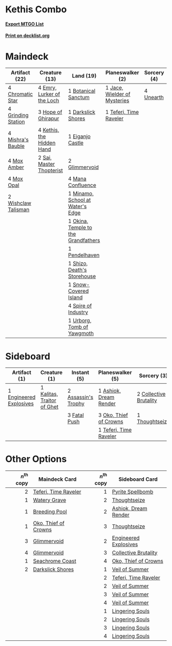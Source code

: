 # Kethis Combo

#### [Export MTGO List](../collection/Kethis%20Combo/Kethis%20Combo.txt)
#### [Print on decklist.org](http://decklist.org/?deckmain=1%09Botanical%20Sanctum%0A4%09Chromatic%20Star%0A1%09Darkslick%20Shores%0A1%09Eiganjo%20Castle%0A4%09Emry,%20Lurker%20of%20the%20Loch%0A2%09Glimmervoid%0A4%09Grinding%20Station%0A3%09Hope%20of%20Ghirapur%0A1%09Jace,%20Wielder%20of%20Mysteries%0A4%09Kethis,%20the%20Hidden%20Hand%0A4%09Mana%20Confluence%0A1%09Minamo,%20School%20at%20Water's%20Edge%0A4%09Mishra's%20Bauble%0A4%09Mox%20Amber%0A4%09Mox%20Opal%0A1%09Okina,%20Temple%20to%20the%20Grandfathers%0A1%09Pendelhaven%0A2%09Sai,%20Master%20Thopterist%0A1%09Shizo,%20Death's%20Storehouse%0A1%09Snow-Covered%20Island%0A4%09Spire%20of%20Industry%0A1%09Teferi,%20Time%20Raveler%0A4%09Unearth%0A1%09Urborg,%20Tomb%20of%20Yawgmoth%0A2%09Wishclaw%20Talisman&deckside=1%09Ashiok,%20Dream%20Render%0A2%09Assassin's%20Trophy%0A2%09Collective%20Brutality%0A1%09Engineered%20Explosives%0A3%09Fatal%20Push%0A1%09Kalitas,%20Traitor%20of%20Ghet%0A3%09Oko,%20Thief%20of%20Crowns%0A1%09Teferi,%20Time%20Raveler%0A1%09Thoughtseize)
# Maindeck

|                                        Artifact (22)                                         |                                            Creature (13)                                            |                                                  Land (19)                                                  |                                           Planeswalker (2)                                            |                                    Sorcery (4)                                     |
|----------------------------------------------------------------------------------------------|-----------------------------------------------------------------------------------------------------|-------------------------------------------------------------------------------------------------------------|-------------------------------------------------------------------------------------------------------|------------------------------------------------------------------------------------|
|4 [Chromatic Star](http://gatherer.wizards.com/Pages/Card/Details.aspx?multiverseid=135279)   |4 [Emry, Lurker of the Loch](http://gatherer.wizards.com/Pages/Card/Details.aspx?multiverseid=473005)|1 [Botanical Sanctum](http://gatherer.wizards.com/Pages/Card/Details.aspx?multiverseid=417817)               |1 [Jace, Wielder of Mysteries](http://gatherer.wizards.com/Pages/Card/Details.aspx?multiverseid=460981)|4 [Unearth](http://gatherer.wizards.com/Pages/Card/Details.aspx?multiverseid=442102)|
|4 [Grinding Station](http://gatherer.wizards.com/Pages/Card/Details.aspx?multiverseid=51229)  |3 [Hope of Ghirapur](http://gatherer.wizards.com/Pages/Card/Details.aspx?multiverseid=423821)        |1 [Darkslick Shores](http://gatherer.wizards.com/Pages/Card/Details.aspx?multiverseid=209400)                |1 [Teferi, Time Raveler](http://gatherer.wizards.com/Pages/Card/Details.aspx?multiverseid=461148)      |                                                                                    |
|4 [Mishra's Bauble](http://gatherer.wizards.com/Pages/Card/Details.aspx?multiverseid=122122)  |4 [Kethis, the Hidden Hand](http://gatherer.wizards.com/Pages/Card/Details.aspx?multiverseid=466965) |1 [Eiganjo Castle](http://gatherer.wizards.com/Pages/Card/Details.aspx?multiverseid=79205)                   |                                                                                                       |                                                                                    |
|4 [Mox Amber](http://gatherer.wizards.com/Pages/Card/Details.aspx?multiverseid=443112)        |2 [Sai, Master Thopterist](http://gatherer.wizards.com/Pages/Card/Details.aspx?multiverseid=447205)  |2 [Glimmervoid](http://gatherer.wizards.com/Pages/Card/Details.aspx?multiverseid=370425)                     |                                                                                                       |                                                                                    |
|4 [Mox Opal](http://gatherer.wizards.com/Pages/Card/Details.aspx?multiverseid=397719)         |                                                                                                     |4 [Mana Confluence](http://gatherer.wizards.com/Pages/Card/Details.aspx?multiverseid=409573)                 |                                                                                                       |                                                                                    |
|2 [Wishclaw Talisman](http://gatherer.wizards.com/Pages/Card/Details.aspx?multiverseid=473072)|                                                                                                     |1 [Minamo, School at Water's Edge](http://gatherer.wizards.com/Pages/Card/Details.aspx?multiverseid=79179)   |                                                                                                       |                                                                                    |
|                                                                                              |                                                                                                     |1 [Okina, Temple to the Grandfathers](http://gatherer.wizards.com/Pages/Card/Details.aspx?multiverseid=80251)|                                                                                                       |                                                                                    |
|                                                                                              |                                                                                                     |1 [Pendelhaven](http://gatherer.wizards.com/Pages/Card/Details.aspx?multiverseid=442233)                     |                                                                                                       |                                                                                    |
|                                                                                              |                                                                                                     |1 [Shizo, Death's Storehouse](http://gatherer.wizards.com/Pages/Card/Details.aspx?multiverseid=79186)        |                                                                                                       |                                                                                    |
|                                                                                              |                                                                                                     |1 [Snow-Covered Island](http://gatherer.wizards.com/Pages/Card/Details.aspx?multiverseid=121130)             |                                                                                                       |                                                                                    |
|                                                                                              |                                                                                                     |4 [Spire of Industry](http://gatherer.wizards.com/Pages/Card/Details.aspx?multiverseid=423851)               |                                                                                                       |                                                                                    |
|                                                                                              |                                                                                                     |1 [Urborg, Tomb of Yawgmoth](http://gatherer.wizards.com/Pages/Card/Details.aspx?multiverseid=383425)        |                                                                                                       |                                                                                    |


# Sideboard

|                                          Artifact (1)                                           |                                            Creature (1)                                             |                                         Instant (5)                                          |                                        Planeswalker (5)                                         |                                           Sorcery (3)                                           |
|-------------------------------------------------------------------------------------------------|-----------------------------------------------------------------------------------------------------|----------------------------------------------------------------------------------------------|-------------------------------------------------------------------------------------------------|-------------------------------------------------------------------------------------------------|
|1 [Engineered Explosives](http://gatherer.wizards.com/Pages/Card/Details.aspx?multiverseid=50139)|1 [Kalitas, Traitor of Ghet](http://gatherer.wizards.com/Pages/Card/Details.aspx?multiverseid=407596)|2 [Assassin's Trophy](http://gatherer.wizards.com/Pages/Card/Details.aspx?multiverseid=452902)|1 [Ashiok, Dream Render](http://gatherer.wizards.com/Pages/Card/Details.aspx?multiverseid=461155)|2 [Collective Brutality](http://gatherer.wizards.com/Pages/Card/Details.aspx?multiverseid=414380)|
|                                                                                                 |                                                                                                     |3 [Fatal Push](http://gatherer.wizards.com/Pages/Card/Details.aspx?multiverseid=423724)       |3 [Oko, Thief of Crowns](http://gatherer.wizards.com/Pages/Card/Details.aspx?multiverseid=473159)|1 [Thoughtseize](http://gatherer.wizards.com/Pages/Card/Details.aspx?multiverseid=438676)        |
|                                                                                                 |                                                                                                     |                                                                                              |1 [Teferi, Time Raveler](http://gatherer.wizards.com/Pages/Card/Details.aspx?multiverseid=461148)|                                                                                                 |


# Other Options

|*n*<sup>th</sup> copy|                                         Maindeck Card                                         |*n*<sup>th</sup> copy|                                        Sideboard Card                                         |
|--------------------:|-----------------------------------------------------------------------------------------------|--------------------:|-----------------------------------------------------------------------------------------------|
|                    2|[Teferi, Time Raveler](http://gatherer.wizards.com/Pages/Card/Details.aspx?multiverseid=461148)|                    1|[Pyrite Spellbomb](http://gatherer.wizards.com/Pages/Card/Details.aspx?multiverseid=442796)    |
|                    1|[Watery Grave](http://gatherer.wizards.com/Pages/Card/Details.aspx?multiverseid=405114)        |                    2|[Thoughtseize](http://gatherer.wizards.com/Pages/Card/Details.aspx?multiverseid=438676)        |
|                    1|[Breeding Pool](http://gatherer.wizards.com/Pages/Card/Details.aspx?multiverseid=97088)        |                    2|[Ashiok, Dream Render](http://gatherer.wizards.com/Pages/Card/Details.aspx?multiverseid=461155)|
|                    1|[Oko, Thief of Crowns](http://gatherer.wizards.com/Pages/Card/Details.aspx?multiverseid=473159)|                    3|[Thoughtseize](http://gatherer.wizards.com/Pages/Card/Details.aspx?multiverseid=438676)        |
|                    3|[Glimmervoid](http://gatherer.wizards.com/Pages/Card/Details.aspx?multiverseid=370425)         |                    2|[Engineered Explosives](http://gatherer.wizards.com/Pages/Card/Details.aspx?multiverseid=50139)|
|                    4|[Glimmervoid](http://gatherer.wizards.com/Pages/Card/Details.aspx?multiverseid=370425)         |                    3|[Collective Brutality](http://gatherer.wizards.com/Pages/Card/Details.aspx?multiverseid=414380)|
|                    1|[Seachrome Coast](http://gatherer.wizards.com/Pages/Card/Details.aspx?multiverseid=209399)     |                    4|[Oko, Thief of Crowns](http://gatherer.wizards.com/Pages/Card/Details.aspx?multiverseid=473159)|
|                    2|[Darkslick Shores](http://gatherer.wizards.com/Pages/Card/Details.aspx?multiverseid=209400)    |                    1|[Veil of Summer](http://gatherer.wizards.com/Pages/Card/Details.aspx?multiverseid=466952)      |
|                     |                                                                                               |                    2|[Teferi, Time Raveler](http://gatherer.wizards.com/Pages/Card/Details.aspx?multiverseid=461148)|
|                     |                                                                                               |                    2|[Veil of Summer](http://gatherer.wizards.com/Pages/Card/Details.aspx?multiverseid=466952)      |
|                     |                                                                                               |                    3|[Veil of Summer](http://gatherer.wizards.com/Pages/Card/Details.aspx?multiverseid=466952)      |
|                     |                                                                                               |                    4|[Veil of Summer](http://gatherer.wizards.com/Pages/Card/Details.aspx?multiverseid=466952)      |
|                     |                                                                                               |                    1|[Lingering Souls](http://gatherer.wizards.com/Pages/Card/Details.aspx?multiverseid=368485)     |
|                     |                                                                                               |                    2|[Lingering Souls](http://gatherer.wizards.com/Pages/Card/Details.aspx?multiverseid=368485)     |
|                     |                                                                                               |                    3|[Lingering Souls](http://gatherer.wizards.com/Pages/Card/Details.aspx?multiverseid=368485)     |
|                     |                                                                                               |                    4|[Lingering Souls](http://gatherer.wizards.com/Pages/Card/Details.aspx?multiverseid=368485)     |

